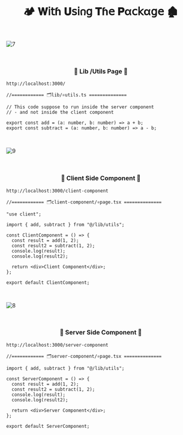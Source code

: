 <h1  align="center" > 🏕️ 𝐖𝗂𝗍ɦ 𝐔𝗌𝗂𐓣𝗀 𝐓ɦ𝖾 𝐏α𝖼𝗄α𝗀𝖾 🏚️ </h1>

</br>

![7](https://github.com/user-attachments/assets/16257e0b-f207-46d7-bda4-a49a9500edda)

</br>

<h3 align="center" > 🐇 Lib /Utils Page 🦚</h3>

```dash
http://localhost:3000/
```

```TSX
//============ 🗂️lib/⚛️utils.ts ============== 

// This code suppose to run inside the server component
// - and not inside the client component

export const add = (a: number, b: number) => a + b;
export const subtract = (a: number, b: number) => a - b;

```

</br>

![9](https://github.com/user-attachments/assets/0f9fa7ff-a9b6-4846-a0d1-3dec2bb31280)

</br>

<h3 align="center" > 🐇 Client Side Component 🦚</h3>

```dash
http://localhost:3000/client-component
```

```TSX
//============ 🗂️client-component/⚛️page.tsx ============== 

"use client";

import { add, subtract } from "@/lib/utils";

const ClientComponent = () => {
  const result = add(1, 2);
  const result2 = subtract(1, 2);
  console.log(result);
  console.log(result2);

  return <div>Client Component</div>;
};

export default ClientComponent;

```

</br>

![8](https://github.com/user-attachments/assets/2918d18d-7f41-4834-96cf-57ef890461bf)

</br>

<h3 align="center" > 🐇 Server Side Component 🦚</h3>

```dash
http://localhost:3000/server-component
```

```TSX
//============ 🗂️server-component/⚛️page.tsx ============== 

import { add, subtract } from "@/lib/utils";

const ServerComponent = () => {
  const result = add(1, 2);
  const result2 = subtract(1, 2);
  console.log(result);
  console.log(result2);

  return <div>Server Component</div>;
};

export default ServerComponent;

```
